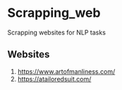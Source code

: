 # Scrapping_web
Scrapping websites for NLP tasks
## Websites
1. https://www.artofmanliness.com/
2. https://atailoredsuit.com/
